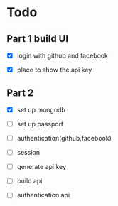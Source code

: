 # Todo

## Part 1 build UI

- [x] login with github and facebook

- [x] place to show the api key

## Part 2

- [x] set up mongodb

- [ ] set up passport

- [ ] authentication(github,facebook)

- [ ] session

- [ ] generate api key

- [ ] build api

- [ ] authentication api
